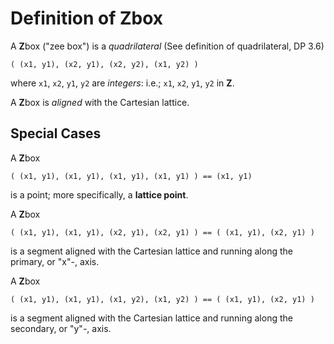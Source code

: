 Definition of Zbox
===================

A **Z**box ("zee box") is a _quadrilateral_ (See definition of quadrilateral, DP 3.6)

    ( (x1, y1), (x2, y1), (x2, y2), (x1, y2) )

where `x1`, `x2`, `y1`, `y2` are _integers_: i.e.; `x1`, `x2`, `y1`, `y2` in **Z**.

A **Z**box is _aligned_ with the Cartesian lattice.

Special Cases
-------------

A **Z**box

    ( (x1, y1), (x1, y1), (x1, y1), (x1, y1) ) == (x1, y1)
    
is a point; more specifically, a **lattice point**.

A **Z**box

    ( (x1, y1), (x1, y1), (x2, y1), (x2, y1) ) == ( (x1, y1), (x2, y1) )

is a segment aligned with the Cartesian lattice and running along the primary, or "x"-, axis.

A **Z**box

    ( (x1, y1), (x1, y1), (x1, y2), (x1, y2) ) == ( (x1, y1), (x2, y1) )

is a segment aligned with the Cartesian lattice and running along the secondary, or "y"-, axis.
